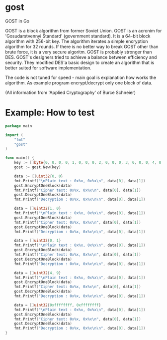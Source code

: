 # gost
GOST in Go

GOST is a block algorithm from former Soviet Union. GOST is an acronim for 'Gosudarstvennyi Standard' (government standard).
It is a 64-bit block algorithm with 256-bit key. The algorithm iterates a simple encryption algorithm for 32 rounds.
If there is no better way to break GOST other than brute force, it is a very secure algoritm.
GOST is probably stronger than DES.
GOST's designers tried to achieve a balance between efficiency and security. They modified DES'a basic design to create an algorithm that is better suited for software implementation.

The code is not tuned for speed - main goal is explanation how works the algorithm.
As example program encrypt/decrypt only one block of data.

(All information from 'Applied Cryptography' of Burce Schneier)

# Example: How to test
```Go
package main

import (
	"fmt"
	"gost"
)

func main() {
	key := []byte{0, 0, 0, 0, 1, 0, 0, 0, 2, 0, 0, 0, 3, 0, 0, 0, 4, 0, 0, 0, 5, 0, 0, 0, 6, 0, 0, 0, 7, 0, 0, 0}
	gost := gost.New(key)

	data := []uint32{0, 0}
	fmt.Printf("\nPlain text : 0x%x, 0x%x\n", data[0], data[1])
	gost.EncryptOneBlock(data)
	fmt.Printf("Cipher text: 0x%x, 0x%x\n", data[0], data[1])
	gost.DecryptOneBlock(data)
	fmt.Printf("Decryption : 0x%x, 0x%x\n\n", data[0], data[1])

	data = []uint32{1, 0}
	fmt.Printf("\nPlain text : 0x%x, 0x%x\n", data[0], data[1])
	gost.EncryptOneBlock(data)
	fmt.Printf("Cipher text: 0x%x, 0x%x\n", data[0], data[1])
	gost.DecryptOneBlock(data)
	fmt.Printf("Decryption : 0x%x, 0x%x\n\n", data[0], data[1])

	data = []uint32{0, 1}
	fmt.Printf("\nPlain text : 0x%x, 0x%x\n", data[0], data[1])
	gost.EncryptOneBlock(data)
	fmt.Printf("Cipher text: 0x%x, 0x%x\n", data[0], data[1])
	gost.DecryptOneBlock(data)
	fmt.Printf("Decryption : 0x%x, 0x%x\n\n", data[0], data[1])

	data = []uint32{4, 9}
	fmt.Printf("\nPlain text : 0x%x, 0x%x\n", data[0], data[1])
	gost.EncryptOneBlock(data)
	fmt.Printf("Cipher text: 0x%x, 0x%x\n", data[0], data[1])
	gost.DecryptOneBlock(data)
	fmt.Printf("Decryption : 0x%x, 0x%x\n\n", data[0], data[1])

	data = []uint32{0xffffffff, 0xffffffff}
	fmt.Printf("\nPlain text : 0x%x, 0x%x\n", data[0], data[1])
	gost.EncryptOneBlock(data)
	fmt.Printf("Cipher text: 0x%x, 0x%x\n", data[0], data[1])
	gost.DecryptOneBlock(data)
	fmt.Printf("Decryption : 0x%x, 0x%x\n\n", data[0], data[1])
}
```
